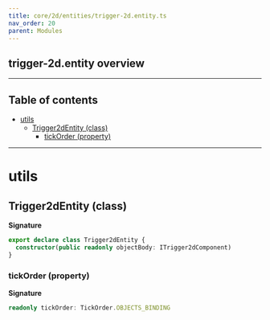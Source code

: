 ```yaml
---
title: core/2d/entities/trigger-2d.entity.ts
nav_order: 20
parent: Modules
---
```


## trigger-2d.entity overview

---

<h2 class="text-delta">Table of contents</h2>

- [utils](#utils)
  - [Trigger2dEntity (class)](#trigger2dentity-class)
    - [tickOrder (property)](#tickorder-property)

---

# utils

## Trigger2dEntity (class)

**Signature**

```ts
export declare class Trigger2dEntity {
  constructor(public readonly objectBody: ITrigger2dComponent)
}
```

### tickOrder (property)

**Signature**

```ts
readonly tickOrder: TickOrder.OBJECTS_BINDING
```
